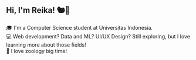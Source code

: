 ## Hi, I'm Reika! 🐿🐼

🎓 I'm a Computer Science student at Universitas Indonesia.<br>
💻 Web development? Data and ML? UI/UX Design? Still exploring, but I love learning more about those fields!<br>
🐧 I love zoology big time!

<!--
**reikathr/reikathr** is a ✨ _special_ ✨ repository because its `README.md` (this file) appears on your GitHub profile.

Here are some ideas to get you started:

- 🔭 I’m currently working on ...
- 🌱 I’m currently learning ...
- 👯 I’m looking to collaborate on ...
- 🤔 I’m looking for help with ...
- 💬 Ask me about ...
- 📫 How to reach me: ...
- 😄 Pronouns: ...
- ⚡ Fun fact: ...
-->
